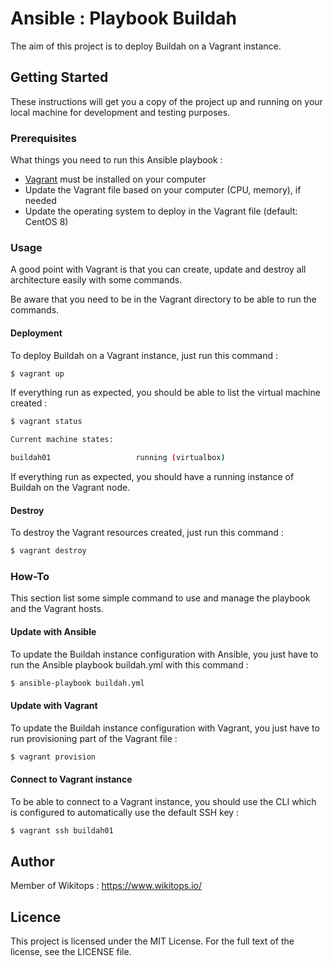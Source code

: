 # Ansible : Playbook Buildah

The aim of this project is to deploy Buildah on a Vagrant instance.

## Getting Started

These instructions will get you a copy of the project up and running on your local machine for development and testing purposes.

### Prerequisites

What things you need to run this Ansible playbook :

*   [Vagrant](https://www.vagrantup.com/docs/installation/) must be installed on your computer
*   Update the Vagrant file based on your computer (CPU, memory), if needed
*   Update the operating system to deploy in the Vagrant file (default: CentOS 8)

### Usage

A good point with Vagrant is that you can create, update and destroy all architecture easily with some commands.

Be aware that you need to be in the Vagrant directory to be able to run the commands.

#### Deployment

To deploy Buildah on a Vagrant instance, just run this command :

```bash
$ vagrant up
```

If everything run as expected, you should be able to list the virtual machine created :

```bash
$ vagrant status

Current machine states:

buildah01                   running (virtualbox)
```

If everything run as expected, you should have a running instance of Buildah on the Vagrant node.

#### Destroy

To destroy the Vagrant resources created, just run this command :

```bash
$ vagrant destroy
```

### How-To

This section list some simple command to use and manage the playbook and the Vagrant hosts.

#### Update with Ansible

To update the Buildah instance configuration with Ansible, you just have to run the Ansible playbook buildah.yml with this command :

```bash
$ ansible-playbook buildah.yml
```

#### Update with Vagrant

To update the Buildah instance configuration with Vagrant, you just have to run provisioning part of the Vagrant file :

```bash
$ vagrant provision
```

#### Connect to Vagrant instance

To be able to connect to a Vagrant instance, you should use the CLI which is configured to automatically use the default SSH key :

```bash
$ vagrant ssh buildah01
```

## Author

Member of Wikitops : https://www.wikitops.io/

## Licence

This project is licensed under the MIT License. For the full text of the license, see the LICENSE file.
